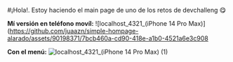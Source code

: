 #¡Hola!. Estoy haciendo el main page de uno de los retos de devchalleng 😋

**Mí versión en teléfono movíl:**
![localhost_4321_(iPhone 14 Pro Max)](https://github.com/juaazn/simple-hompage-alarado/assets/90198371/7bcb460a-cd90-418e-a1b0-4521a6e3c908

**Con el menú:**
![localhost_4321_(iPhone 14 Pro Max) (1)](https://github.com/juaazn/simple-hompage-alarado/assets/90198371/fb053111-9464-4cb1-997e-ff6a9341bd3a)
